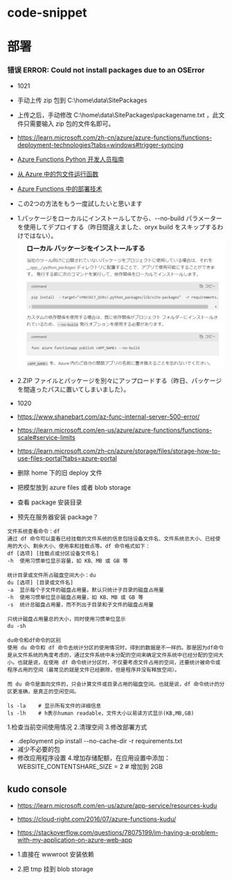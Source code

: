 # code-snippet

# 部署

### 错误 ERROR: Could not install packages due to an OSError

- 1021
- 手动上传 zip 包到 C:\home\data\SitePackages
- 上传之后，手动修改 C:\home\data\SitePackages\packagename.txt ，此文件只需要输入 zip 包的文件名即可。
- https://learn.microsoft.com/zh-cn/azure/azure-functions/functions-deployment-technologies?tabs=windows#trigger-syncing
- [Azure Functions Python 开发人员指南](https://learn.microsoft.com/zh-cn/azure/azure-functions/functions-reference-python?tabs=get-started%2Casgi%2Capplication-level&pivots=python-mode-decorators#environment-variables)
- [从 Azure 中的包文件运行函数](https://learn.microsoft.com/zh-cn/azure/azure-functions/run-functions-from-deployment-package)
- [Azure Functions 中的部署技术](https://learn.microsoft.com/zh-cn/azure/azure-functions/functions-deployment-technologies?tabs=windows#trigger-syncing)
- この2つの方法をもう一度試したいと思います
- 1.パッケージをローカルにインストールしてから、--no-build パラメーターを使用してデプロイする（昨日間違えました、oryx build をスキップするわけではない）。
  ![ローカル パッケージをインストールする](assets/README/image.png)
- 2.ZIP ファイルとパッケージを別々にアップロードする（昨日、パッケージを間違ったパスに置いてしまいました）。

- 1020
- https://www.shanebart.com/az-func-internal-server-500-error/
- https://learn.microsoft.com/en-us/azure/azure-functions/functions-scale#service-limits
- https://learn.microsoft.com/zh-cn/azure/storage/files/storage-how-to-use-files-portal?tabs=azure-portal

- 删除 home 下的旧 deploy 文件
- 把模型放到 azure files 或者 blob storage
- 查看 package 安装目录
- 预先在服务器安装 package？

```
文件系统查看命令：df
通过 df 命令可以査看已经挂载的文件系统的信息包括设备文件名、文件系统总大小、已经使用的大小、剩余大小、使用率和挂载点等。df 命令格式如下：
df [选项] [挂载点或分区设备文件名]
-h	使用习惯单位显示容量，如 KB、MB 或 GB 等

统计目录或文件所占磁盘空间大小：du
du [选项] [目录或文件名]
-a	显示每个子文件的磁盘占用量。默认只统计子目录的磁盘占用量
-h	使用习惯单位显示磁盘占用量，如 KB、MB 或 GB 等
-s	统计总磁盘占用量，而不列出子目录和子文件的磁盘占用量

只统计磁盘占用量总的大小，同时使用习惯单位显示
du -sh

du命令和df命令的区别
使用 du 命令和 df 命令去统计分区的使用情况时，得到的数据是不一样的。那是因为df命令是从文件系统的角度考虑的，通过文件系统中未分配的空间来确定文件系统中已经分配的空间大小。也就是说，在使用 df 命令统计分区时，不仅要考虑文件占用的空间，还要统计被命令或程序占用的空间（最常见的就是文件已经删除，但是程序并没有释放空间）。

而 du 命令是面向文件的，只会计算文件或目录占用的磁盘空间。也就是说，df 命令统计的分区更准确，是真正的空闲空间。

ls -la    # 显示所有文件的详细信息
ls -lh    # h表示human readable，文件大小以易读方式显示(KB,MB,GB)
```

1.检查当前空间使用情况 2.清理空间 3.修改部署方式

- .deployment pip install --no-cache-dir -r requirements.txt
- 减少不必要的包
- 修改应用程序设置 4.增加存储配额，在应用设置中添加：WEBSITE_CONTENTSHARE_SIZE = 2 # 增加到 2GB

## kudo console

- https://learn.microsoft.com/en-us/azure/app-service/resources-kudu
- https://cloud-right.com/2016/07/azure-functions-kudu/
- https://stackoverflow.com/questions/78075199/im-having-a-problem-with-my-application-on-azure-web-app

- 1.直接在 wwwroot 安装依赖
- 2.把 tmp 挂到 blob storage
